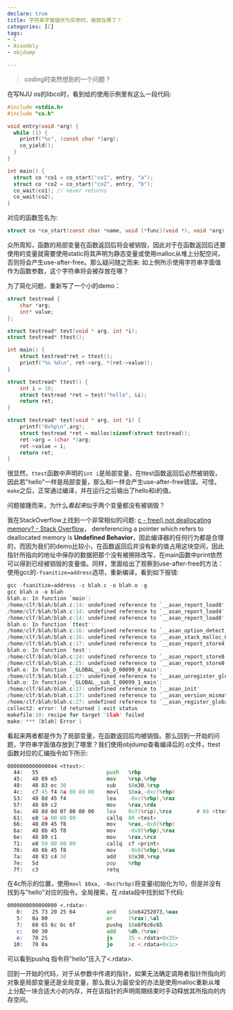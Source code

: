 ```yaml
---
declare: true
title: 字符串字面值作为实参时，被放在哪了？
categories: [C]
tags:
- C
- Assembly
- objdump

---
```


> coding时突然想到的一个问题？

在写NJU os的libco时，看到给的使用示例里有这么一段代码:

```c
#include <stdio.h>
#include "co.h"

void entry(void *arg) {
  while (1) {
    printf("%s", (const char *)arg);
    co_yield();
  }
}

int main() {
  struct co *co1 = co_start("co1", entry, "a");
  struct co *co2 = co_start("co2", entry, "b");
  co_wait(co1); // never returns
  co_wait(co2);
}
```

对应的函数签名为:

```C
struct co *co_start(const char *name, void (*func)(void *), void *arg);
```

众所周知，函数的局部变量在函数返回后将会被销毁，因此对于在函数返回后还要使用的变量就需要使用static将其声明为静态变量或使用malloc从堆上分配空间，否则将会产生use-after-free。那么疑问随之而来: 如上例所示使用字符串字面值作为函数参数，这个字符串将会被存放在哪？

为了简化问题，重新写了一个小的demo：

```C
struct testread {
    char *arg;
    int* value;
};

struct testread* test(void * arg, int *i);
struct testread* ttest();

int main() {
    struct testread*ret = ttest();
    printf("%s %d\n", ret->arg, *(ret->value));
}  

struct testread* ttest() {
    int i = 10;
    struct testread *ret = test("hello", &i);
    return ret;
}

struct testread* test(void * arg, int *i) {
    printf("0x%p\n",arg);
    struct testread *ret = malloc(sizeof(struct testread));
    ret->arg = (char *)arg;
    ret->value = i;
    return ret;
}
```

很显然，`ttest`函数中声明的`int i`是局部变量，在ttest函数返回后必然被销毁，因此若"hello"一样是局部变量，那么和i一样会产生use-after-free错误。可惜，`make`之后，正常通过编译，并在运行之后输出了hello和i的值。

问题接踵而来，为什么*看起来*似乎两个变量都没有被销毁？

我在StackOverflow上找到一个非常相似的问题: [c - free() not deallocating memory? - Stack Overflow](https://stackoverflow.com/questions/10473116/free-not-deallocating-memory)， dereferencing a pointer which refers to deallocated memory is **Undefined Behavior**，因此编译器的任何行为都是合理的，而因为我们的demo比较小，在函数返回后并没有新的值占用这块空间，因此指针所指向的地址中保存的数据把那个没有被擦除改写，在main函数中print依然可以得到已经被销毁的变量值。同样，里面给出了观察到use-after-free的方法：使用gcc的`-fsanitize=address`选项，重新编译，看到如下报错:

```C
gcc -fsanitize=address -c blah.c -o blah.o -g
gcc blah.o -o blah
blah.o: In function `main':
/home/clf/blah/blah.c:14: undefined reference to `__asan_report_load8'
/home/clf/blah/blah.c:14: undefined reference to `__asan_report_load4'
/home/clf/blah/blah.c:14: undefined reference to `__asan_report_load8'
blah.o: In function `ttest':
/home/clf/blah/blah.c:16: undefined reference to `__asan_option_detect_stack_use_after_return'
/home/clf/blah/blah.c:16: undefined reference to `__asan_stack_malloc_0'
/home/clf/blah/blah.c:17: undefined reference to `__asan_report_store4'
blah.o: In function `test':
/home/clf/blah/blah.c:24: undefined reference to `__asan_report_store8'
/home/clf/blah/blah.c:25: undefined reference to `__asan_report_store8'
blah.o: In function `_GLOBAL__sub_D_00099_0_main':
/home/clf/blah/blah.c:27: undefined reference to `__asan_unregister_globals'
blah.o: In function `_GLOBAL__sub_I_00099_1_main':
/home/clf/blah/blah.c:27: undefined reference to `__asan_init'
/home/clf/blah/blah.c:27: undefined reference to `__asan_version_mismatch_check_v8'
/home/clf/blah/blah.c:27: undefined reference to `__asan_register_globals'
collect2: error: ld returned 1 exit status
makefile:10: recipe for target 'blah' failed
make: *** [blah] Error 1
```

看起来两者都是作为了局部变量，在函数返回后均被销毁。那么回到一开始的问题，字符串字面值存放到了哪里？我们使用objdump查看编译后的.o文件，ttest函数对应的汇编指令如下所示:

```asm
0000000000000044 <ttest>:
  44:	55                   	push   %rbp
  45:	48 89 e5             	mov    %rsp,%rbp
  48:	48 83 ec 30          	sub    $0x30,%rsp
  4c:	c7 45 f4 0a 00 00 00 	movl   $0xa,-0xc(%rbp)
  53:	48 8d 45 f4          	lea    -0xc(%rbp),%rax
  57:	48 89 c2             	mov    %rax,%rdx
  5a:	48 8d 0d 07 00 00 00 	lea    0x7(%rip),%rcx        # 68 <ttest+0x24>
  61:	e8 1a 00 00 00       	callq  80 <test>
  66:	48 89 45 f8          	mov    %rax,-0x8(%rbp)
  6a:	48 8b 45 f8          	mov    -0x8(%rbp),%rax
  6e:	48 89 c1             	mov    %rax,%rcx
  71:	e8 59 00 00 00       	callq  cf <print>
  76:	48 8b 45 f8          	mov    -0x8(%rbp),%rax
  7a:	48 83 c4 30          	add    $0x30,%rsp
  7e:	5d                   	pop    %rbp
  7f:	c3                   	retq   
```

在4c所示的位置，使用`movl $0xa, -0xc(%rbp)`将变量i初始化为10，但是并没有找到与"hello"对应的指令。全局搜索，在.rdata段中找到如下代码:

```asm
0000000000000000 <.rdata>:
   0:	25 73 20 25 64       	and    $0x64252073,%eax
   5:	0a 00                	or     (%rax),%al
   7:	68 65 6c 6c 6f       	pushq  $0x6f6c6c65
   c:	00 30                	add    %dh,(%rax)
   e:	78 25                	js     35 <.rdata+0x35>
  10:	70 0a                	jo     1c <.rdata+0x1c>
```

 可以看到pushq 指令将"hello"压入了<.rdata>.

回到一开始的代码，对于从参数中传递的指针，如果无法确定调用者指针所指向的对象是局部变量还是全局变量，那么我认为最安全的办法是使用malloc重新从堆上分配一块合适大小的内存，并在该指针的声明周期结束时手动释放其所指向的内存空间。




